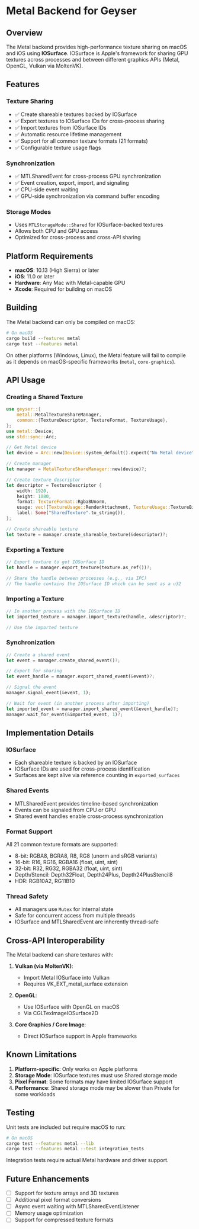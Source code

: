 # Metal Backend for Geyser

## Overview

The Metal backend provides high-performance texture sharing on macOS and iOS using **IOSurface**. IOSurface is Apple's framework for sharing GPU textures across processes and between different graphics APIs (Metal, OpenGL, Vulkan via MoltenVK).

## Features

### Texture Sharing
- ✅ Create shareable textures backed by IOSurface
- ✅ Export textures to IOSurface IDs for cross-process sharing
- ✅ Import textures from IOSurface IDs
- ✅ Automatic resource lifetime management
- ✅ Support for all common texture formats (21 formats)
- ✅ Configurable texture usage flags

### Synchronization
- ✅ MTLSharedEvent for cross-process GPU synchronization
- ✅ Event creation, export, import, and signaling
- ✅ CPU-side event waiting
- ✅ GPU-side synchronization via command buffer encoding

### Storage Modes
- Uses `MTLStorageMode::Shared` for IOSurface-backed textures
- Allows both CPU and GPU access
- Optimized for cross-process and cross-API sharing

## Platform Requirements

- **macOS**: 10.13 (High Sierra) or later
- **iOS**: 11.0 or later
- **Hardware**: Any Mac with Metal-capable GPU
- **Xcode**: Required for building on macOS

## Building

The Metal backend can only be compiled on macOS:

```bash
# On macOS
cargo build --features metal
cargo test --features metal
```

On other platforms (Windows, Linux), the Metal feature will fail to compile as it depends on macOS-specific frameworks (`metal`, `core-graphics`).

## API Usage

### Creating a Shared Texture

```rust
use geyser::{
    metal::MetalTextureShareManager,
    common::{TextureDescriptor, TextureFormat, TextureUsage},
};
use metal::Device;
use std::sync::Arc;

// Get Metal device
let device = Arc::new(Device::system_default().expect("No Metal device"));

// Create manager
let manager = MetalTextureShareManager::new(device)?;

// Create texture descriptor
let descriptor = TextureDescriptor {
    width: 1920,
    height: 1080,
    format: TextureFormat::Rgba8Unorm,
    usage: vec![TextureUsage::RenderAttachment, TextureUsage::TextureBinding],
    label: Some("SharedTexture".to_string()),
};

// Create shareable texture
let texture = manager.create_shareable_texture(&descriptor)?;
```

### Exporting a Texture

```rust
// Export texture to get IOSurface ID
let handle = manager.export_texture(texture.as_ref())?;

// Share the handle between processes (e.g., via IPC)
// The handle contains the IOSurface ID which can be sent as a u32
```

### Importing a Texture

```rust
// In another process with the IOSurface ID
let imported_texture = manager.import_texture(handle, &descriptor)?;

// Use the imported texture
```

### Synchronization

```rust
// Create a shared event
let event = manager.create_shared_event()?;

// Export for sharing
let event_handle = manager.export_shared_event(&event)?;

// Signal the event
manager.signal_event(&event, 1);

// Wait for event (in another process after importing)
let imported_event = manager.import_shared_event(&event_handle)?;
manager.wait_for_event(&imported_event, 1)?;
```

## Implementation Details

### IOSurface
- Each shareable texture is backed by an IOSurface
- IOSurface IDs are used for cross-process identification
- Surfaces are kept alive via reference counting in `exported_surfaces`

### Shared Events
- MTLSharedEvent provides timeline-based synchronization
- Events can be signaled from CPU or GPU
- Shared event handles enable cross-process synchronization

### Format Support
All 21 common texture formats are supported:
- 8-bit: RGBA8, BGRA8, R8, RG8 (unorm and sRGB variants)
- 16-bit: R16, RG16, RGBA16 (float, uint, sint)
- 32-bit: R32, RG32, RGBA32 (float, uint, sint)
- Depth/Stencil: Depth32Float, Depth24Plus, Depth24PlusStencil8
- HDR: RGB10A2, RG11B10

### Thread Safety
- All managers use `Mutex` for internal state
- Safe for concurrent access from multiple threads
- IOSurface and MTLSharedEvent are inherently thread-safe

## Cross-API Interoperability

The Metal backend can share textures with:

1. **Vulkan (via MoltenVK)**:
   - Import Metal IOSurface into Vulkan
   - Requires VK_EXT_metal_surface extension
   
2. **OpenGL**:
   - Use IOSurface with OpenGL on macOS
   - Via CGLTexImageIOSurface2D

3. **Core Graphics / Core Image**:
   - Direct IOSurface support in Apple frameworks

## Known Limitations

1. **Platform-specific**: Only works on Apple platforms
2. **Storage Mode**: IOSurface textures must use Shared storage mode
3. **Pixel Format**: Some formats may have limited IOSurface support
4. **Performance**: Shared storage mode may be slower than Private for some workloads

## Testing

Unit tests are included but require macOS to run:

```bash
# On macOS
cargo test --features metal --lib
cargo test --features metal --test integration_tests
```

Integration tests require actual Metal hardware and driver support.

## Future Enhancements

- [ ] Support for texture arrays and 3D textures
- [ ] Additional pixel format conversions
- [ ] Async event waiting with MTLSharedEventListener
- [ ] Memory usage optimization
- [ ] Support for compressed texture formats
